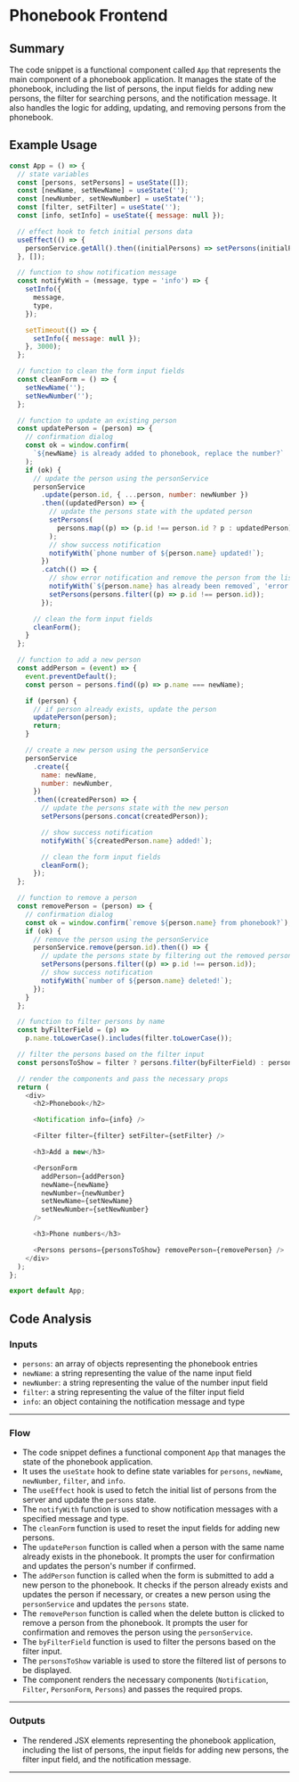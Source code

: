 # Phonebook Frontend

## Summary
The code snippet is a functional component called `App` that represents the main component of a phonebook application. It manages the state of the phonebook, including the list of persons, the input fields for adding new persons, the filter for searching persons, and the notification message. It also handles the logic for adding, updating, and removing persons from the phonebook.

## Example Usage
```javascript
const App = () => {
  // state variables
  const [persons, setPersons] = useState([]);
  const [newName, setNewName] = useState('');
  const [newNumber, setNewNumber] = useState('');
  const [filter, setFilter] = useState('');
  const [info, setInfo] = useState({ message: null });

  // effect hook to fetch initial persons data
  useEffect(() => {
    personService.getAll().then((initialPersons) => setPersons(initialPersons));
  }, []);

  // function to show notification message
  const notifyWith = (message, type = 'info') => {
    setInfo({
      message,
      type,
    });

    setTimeout(() => {
      setInfo({ message: null });
    }, 3000);
  };

  // function to clean the form input fields
  const cleanForm = () => {
    setNewName('');
    setNewNumber('');
  };

  // function to update an existing person
  const updatePerson = (person) => {
    // confirmation dialog
    const ok = window.confirm(
      `${newName} is already added to phonebook, replace the number?`
    );
    if (ok) {
      // update the person using the personService
      personService
        .update(person.id, { ...person, number: newNumber })
        .then((updatedPerson) => {
          // update the persons state with the updated person
          setPersons(
            persons.map((p) => (p.id !== person.id ? p : updatedPerson))
          );
          // show success notification
          notifyWith(`phone number of ${person.name} updated!`);
        })
        .catch(() => {
          // show error notification and remove the person from the list
          notifyWith(`${person.name} has already been removed`, 'error');
          setPersons(persons.filter((p) => p.id !== person.id));
        });

      // clean the form input fields
      cleanForm();
    }
  };

  // function to add a new person
  const addPerson = (event) => {
    event.preventDefault();
    const person = persons.find((p) => p.name === newName);

    if (person) {
      // if person already exists, update the person
      updatePerson(person);
      return;
    }

    // create a new person using the personService
    personService
      .create({
        name: newName,
        number: newNumber,
      })
      .then((createdPerson) => {
        // update the persons state with the new person
        setPersons(persons.concat(createdPerson));

        // show success notification
        notifyWith(`${createdPerson.name} added!`);

        // clean the form input fields
        cleanForm();
      });
  };

  // function to remove a person
  const removePerson = (person) => {
    // confirmation dialog
    const ok = window.confirm(`remove ${person.name} from phonebook?`);
    if (ok) {
      // remove the person using the personService
      personService.remove(person.id).then(() => {
        // update the persons state by filtering out the removed person
        setPersons(persons.filter((p) => p.id !== person.id));
        // show success notification
        notifyWith(`number of ${person.name} deleted!`);
      });
    }
  };

  // function to filter persons by name
  const byFilterField = (p) =>
    p.name.toLowerCase().includes(filter.toLowerCase());

  // filter the persons based on the filter input
  const personsToShow = filter ? persons.filter(byFilterField) : persons;

  // render the components and pass the necessary props
  return (
    <div>
      <h2>Phonebook</h2>

      <Notification info={info} />

      <Filter filter={filter} setFilter={setFilter} />

      <h3>Add a new</h3>

      <PersonForm
        addPerson={addPerson}
        newName={newName}
        newNumber={newNumber}
        setNewName={setNewName}
        setNewNumber={setNewNumber}
      />

      <h3>Phone numbers</h3>

      <Persons persons={personsToShow} removePerson={removePerson} />
    </div>
  );
};

export default App;
```

## Code Analysis
### Inputs
- `persons`: an array of objects representing the phonebook entries
- `newName`: a string representing the value of the name input field
- `newNumber`: a string representing the value of the number input field
- `filter`: a string representing the value of the filter input field
- `info`: an object containing the notification message and type
___
### Flow
- The code snippet defines a functional component `App` that manages the state of the phonebook application.
- It uses the `useState` hook to define state variables for `persons`, `newName`, `newNumber`, `filter`, and `info`.
- The `useEffect` hook is used to fetch the initial list of persons from the server and update the `persons` state.
- The `notifyWith` function is used to show notification messages with a specified message and type.
- The `cleanForm` function is used to reset the input fields for adding new persons.
- The `updatePerson` function is called when a person with the same name already exists in the phonebook. It prompts the user for confirmation and updates the person's number if confirmed.
- The `addPerson` function is called when the form is submitted to add a new person to the phonebook. It checks if the person already exists and updates the person if necessary, or creates a new person using the `personService` and updates the `persons` state.
- The `removePerson` function is called when the delete button is clicked to remove a person from the phonebook. It prompts the user for confirmation and removes the person using the `personService`.
- The `byFilterField` function is used to filter the persons based on the filter input.
- The `personsToShow` variable is used to store the filtered list of persons to be displayed.
- The component renders the necessary components (`Notification`, `Filter`, `PersonForm`, `Persons`) and passes the required props.
___
### Outputs
- The rendered JSX elements representing the phonebook application, including the list of persons, the input fields for adding new persons, the filter input field, and the notification message.
___

